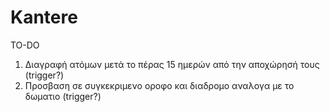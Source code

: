 # Kantere

TO-DO

1) Διαγραφή ατόμων μετά το πέρας 15 ημερών από την αποχώρησή τους (trigger?)
2) Προσβαση σε συγκεκριμενο οροφο και διαδρομο αναλογα με το δωματιο (trigger?)
